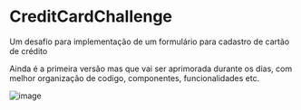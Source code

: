 # CreditCardChallenge
Um desafio para implementação de um formulário para cadastro de cartão de crédito

Ainda é a primeira versão mas que vai ser aprimorada durante os dias, com melhor organização de codigo, componentes, funcionalidades etc.

![image](https://user-images.githubusercontent.com/40373628/230235772-7eada0fa-2d5c-4c51-91d1-b544de7ea231.png)

